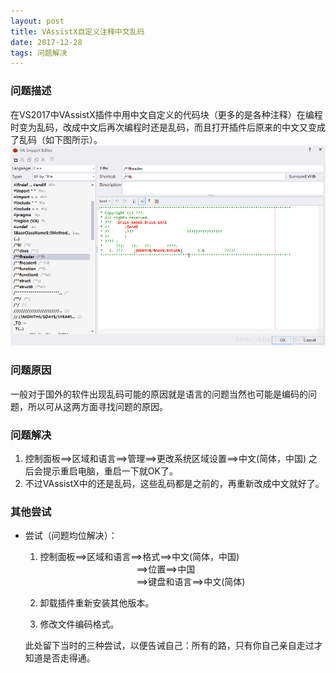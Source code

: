 ```yaml
---
layout: post
title: VAssistX自定义注释中文乱码
date: 2017-12-28
tags: 问题解决
---
```


### 问题描述
在VS2017中VAssistX插件中用中文自定义的代码块（更多的是各种注释）在编程时变为乱码，改成中文后再次编程时还是乱码，而且打开插件后原来的中文又变成了乱码（如下图所示）。
![这里写图片描述](/images/post/2017-12-28-VAssistX自定义注释中文乱码/20170623142201660.png)
### 问题原因
一般对于国外的软件出现乱码可能的原因就是语言的问题当然也可能是编码的问题，所以可从这两方面寻找问题的原因。
### 问题解决
1. 控制面板==>区域和语言==>管理==>更改系统区域设置==>中文(简体，中国)  之后会提示重启电脑，重启一下就OK了。
2. 不过VAssistX中的还是乱码，这些乱码都是之前的，再重新改成中文就好了。
### 其他尝试
* 尝试（问题均位解决）：
    1. 控制面板==>区域和语言==>格式==>中文(简体，中国)     
    　　　　　　　　　　　==>位置==>中国    
    　　　　　　　　　　　==>键盘和语言==>中文(简体)  

    2. 卸载插件重新安装其他版本。     

    3. 修改文件编码格式。     

    此处留下当时的三种尝试，以便告诫自己：所有的路，只有你自己亲自走过才知道是否走得通。



